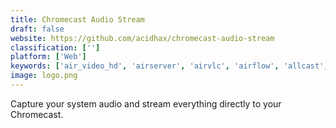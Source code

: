 ```yaml
---
title: Chromecast Audio Stream
draft: false 
website: https://github.com/acidhax/chromecast-audio-stream
classification: ['']
platform: ['Web']
keywords: ['air_video_hd', 'airserver', 'airvlc', 'airflow', 'allcast', 'android_tv', 'beamer', 'gnomecast', 'popcast', 'realplayer', 'serviio', 'sofaplay', 'stremio', 'videku', 'videostream', 'chromecast.link', 'kodi.tv_kodi']
image: logo.png
---
```

Capture your system audio and stream everything directly to your Chromecast.